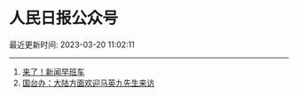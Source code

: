 # 人民日报公众号

最近更新时间: 2023-03-20 11:02:11

--- 
1. [来了！新闻早班车](https://mp.weixin.qq.com/s/OmjxbHMkTMbYmnA8lpsalg) 
2. [国台办：大陆方面欢迎马英九先生来访](https://mp.weixin.qq.com/s/HNxzLHlfCUsx4gAd-U96CA) 
